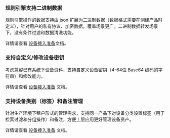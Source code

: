 ### 规则引擎支持二进制数据
规则引擎操作的数据支持由 json 扩展为二进制数据（数据格式需要在创建产品时定义），针对用户的私有协议、加密数据，覆盖场景更广。二进制数据转发场景下，没有条件过滤和数据清洗功能。

详情请查看 [设备接入准备](https://cloud.tencent.com/document/product/634/14442)文档。 

### 支持自定义/修改设备密钥
考虑兼容已有系统下设备资料，支持自定义设备密钥（4-64位 Base64 编码的字符串）和修改能力。

详情请查看 [设备接入准备](https://cloud.tencent.com/document/product/634/14442) 文档。 

### 支持设备类别（标签）和备注管理
针对生产环境下租户形式的管理需求，支持同一产品下对设备分类设置标签（用于检索过滤和分组操作）和备注，方便上层应用更好管理设备资产。

详情请查看 [设备接入准备](https://cloud.tencent.com/document/product/634/14442) 文档。 

